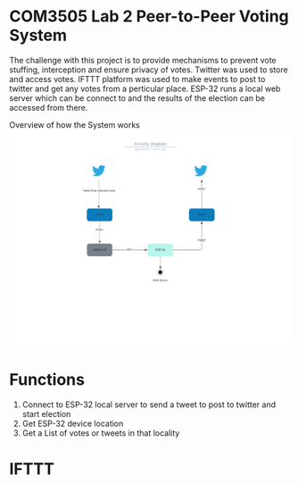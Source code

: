 # COM3505 Lab 2 Peer-to-Peer Voting System

The challenge with this project is to provide mechanisms to prevent vote stuffing, interception and ensure privacy of votes.
Twitter was used to store and access votes. IFTTT platform was used to make events to post to twitter and get any votes from a perticular place.
ESP-32 runs a local web server which can be connect to and the results of the election can be accessed from there.

Overview of how the System works
![Image 1](/ProjectThing/Images/Activity_diagram.png)

# Functions
1. Connect to ESP-32 local server to send a tweet to post to twitter and start election
2. Get ESP-32 device location
3. Get a List of votes or tweets in that locality

# IFTTT 
